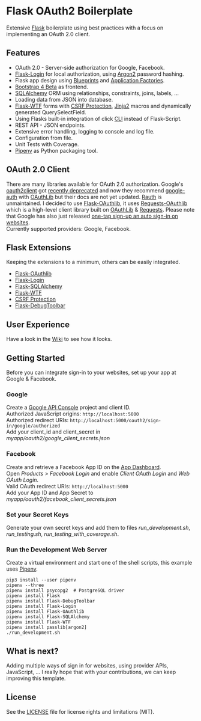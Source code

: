 # Flask OAuth2 Boilerplate
Extensive [Flask](http://flask.pocoo.org) boilerplate using best practices with a focus on implementing an OAuth 2.0 client.

## Features
* OAuth 2.0 - Server-side authorization for Google, Facebook.
* [Flask-Login](https://flask-login.readthedocs.io/en/latest/) for local authorization, using [Argon2](https://github.com/P-H-C/phc-winner-argon2) password hashing.
* Flask app design using [Blueprints](http://flask.pocoo.org/docs/0.12/blueprints/) and [Application Factories](http://flask.pocoo.org/docs/0.12/patterns/appfactories/).
* [Bootstrap 4 Beta](https://getbootstrap.com) as frontend.
* [SQLAlchemy](http://www.sqlalchemy.org) ORM using relationships, constraints, joins, labels, ...
* Loading data from JSON into database.
* [Flask-WTF](https://flask-wtf.readthedocs.io/en/stable/) forms with [CSRF Protection](https://flask-wtf.readthedocs.io/en/stable/csrf.html), [Jinja2](http://jinja.pocoo.org) macros and dynamically generated QuerySelectField.
* Using Flasks built-in integration of click [CLI](http://flask.pocoo.org/docs/0.12/cli/) instead of Flask-Script.
* REST API - JSON endpoints.
* Extensive error handling, logging to console and log file.
* Configuration from file.
* Unit Tests with Coverage.
* [Pipenv](https://docs.pipenv.org) as Python packaging tool.

## OAuth 2.0 Client
There are many libraries available for OAuth 2.0 authorization.
Google's [oauth2client](https://oauth2client.readthedocs.io) got [recently deprecated](https://google-auth.readthedocs.io/en/latest/oauth2client-deprecation.html) and now they recommend [google-auth](https://google-auth.readthedocs.io) with [OAuthLib](https://oauthlib.readthedocs.io) but their docs are not yet updated.
[Rauth](https://rauth.readthedocs.io/en/latest/) is unmaintained.
I decided to use [Flask-OAuthlib](https://flask-oauthlib.readthedocs.io), it uses [Requests-OAuthlib](https://requests-oauthlib.readthedocs.io) which is a high-level client library built on [OAuthLib](https://oauthlib.readthedocs.io) & [Requests](http://docs.python-requests.org). Please note that Google has also just released [one-tap sign-up an auto sign-in on websites](https://developers.google.com/identity/one-tap/web/overview).  
Currently supported providers: Google, Facebook.

## Flask Extensions
Keeping the extensions to a minimum, others can be easily integrated.
* [Flask-OAuthlib](https://flask-oauthlib.readthedocs.io)
* [Flask-Login](https://flask-login.readthedocs.io)
* [Flask-SQLAlchemy](http://flask-sqlalchemy.pocoo.org)
* [Flask-WTF](https://flask-wtf.readthedocs.io)
* [CSRF Protection](https://flask-wtf.readthedocs.io/en/stable/csrf.html)
* [Flask-DebugToolbar](https://flask-debugtoolbar.readthedocs.io)

## User Experience
Have a look in the [Wiki](https://github.com/jsoetens/flask-oauth2-boilerplate/wiki) to see how it looks.

## Getting Started
Before you can integrate sign-in to your websites, set up your app at Google & Facebook.

### Google
Create a [Google API Console](https://developers.google.com/identity/sign-in/web/devconsole-project) project and client ID.  
Authorized JavaScript origins: `http://localhost:5000`  
Authorized redirect URIs: `http://localhost:5000/oauth2/sign-in/google/authorized`  
Add your client_id and client_secret in *myapp/oauth2/google_client_secrets.json*

### Facebook
Create and retrieve a Facebook App ID on the [App Dashboard](https://developers.facebook.com/apps/).  
Open *Products* > *Facebook Login* and enable *Client OAuth Login* and *Web OAuth Login*.  
Valid OAuth redirect URIs: `http://localhost:5000`  
Add your App ID and App Secret to *myapp/oauth2/facebook_client_secrets.json*

### Set your Secret Keys
Generate your own secret keys and add them to files *run_development.sh*, *run_testing.sh*, *run_testing_with_coverage.sh*.

### Run the Development Web Server
Create a virtual environment and start one of the shell scripts, this example uses [Pipenv](https://docs.pipenv.org).  

```
pip3 install --user pipenv
pipenv --three
pipenv install psycopg2  # PostgreSQL driver
pipenv install Flask
pipenv install Flask-DebugToolbar
pipenv install Flask-Login
pipenv install Flask-OAuthlib
pipenv install Flask-SQLAlchemy
pipenv install Flask-WTF
pipenv install passlib[argon2]
./run_development.sh
```

## What is next?
Adding multiple ways of sign in for websites, using provider APIs, JavaScript, ...
I really hope that with your contributions, we can keep improving this template.

## License
See the [LICENSE](LICENSE.md) file for license rights and limitations (MIT).
